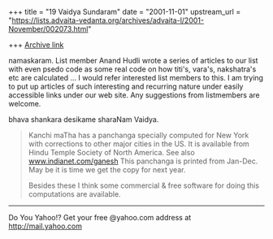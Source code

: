 +++
title = "19 Vaidya Sundaram"
date = "2001-11-01"
upstream_url = "https://lists.advaita-vedanta.org/archives/advaita-l/2001-November/002073.html"

+++
[Archive link](https://lists.advaita-vedanta.org/archives/advaita-l/2001-November/002073.html)

namaskaram.
 List member Anand Hudli wrote a series of articles to our list with even
psedo code as some real code on how titi's, vara's, nakshatra's etc are
calculated ... I would refer interested list members to this. I am trying to
put up articles of such interesting and recurring nature under easily
accessible links under our web site. Any suggestions from listmembers are
welcome.

bhava shankara desikame sharaNam
Vaidya.

> Kanchi maTha has a panchanga specially computed for New York with
> corrections to other major cities in the US. It is available from Hindu
> Temple Society of North America. See also www.indianet.com/ganesh
> This panchanga is printed from Jan-Dec. May be it is time we get the copy
> for next year.
>
> Besides these I think some commercial & free software for doing this
> computations are available.
>



_________________________________________________________
Do You Yahoo!?
Get your free @yahoo.com address at http://mail.yahoo.com


